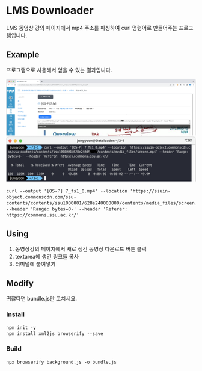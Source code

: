 # LMS Downloader

LMS 동영상 강의 페이지에서 mp4 주소를 파싱하여 curl 명령어로 만들어주는 프로그램입니다.

## Example
프로그램으로 사용해서 얻을 수 있는 결과입니다.

![1](./images/2.png)
![1](./images/3.png)

```
curl --output '[OS-P] 7_fs1_0.mp4' --location 'https://ssuin-object.commonscdn.com/ssu-contents/contents/ssu1000001/628e240000000/contents/media_files/screen.mp4' --header 'Range: bytes=0-' --header 'Referer: https://commons.ssu.ac.kr/'
```

## Using
1. 동영상강의 페이지에서 새로 생긴 동영상 다운로드 버튼 클릭
2. textarea에 생긴 링크들 복사
3. 터미널에 붙여넣기

## Modify
귀찮다면 bundle.js만 고치세요.

### Install
```
npm init -y
npm install xml2js browserify --save
```

### Build
```
npx browserify background.js -o bundle.js
```